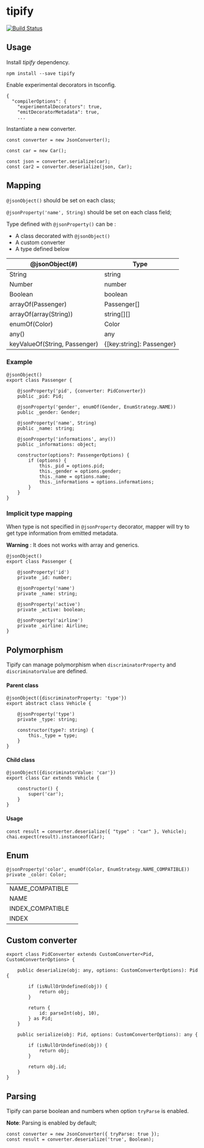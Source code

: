 # tipify
[![Build Status](https://travis-ci.com/henry781/tipify.svg?branch=master)](https://travis-ci.com/henry781/tipify)

## Usage

Install _tipify_ dependency.
```
npm install --save tipify
```

Enable experimental decorators in tsconfig.
```
{
  "compilerOptions": {
    "experimentalDecorators": true,
    "emitDecoratorMetadata": true,
    ...
```

Instantiate a new converter.
```
const converter = new JsonConverter();

const car = new Car();

const json = converter.serialize(car);
const car2 = converter.deserialize(json, Car);
```

## Mapping

`@jsonObject()` should be set on each class;

`@jsonProperty('name', String)` should be set on each class field;

Type defined with `@jsonProperty()` can be :
* A class decorated with `@jsonObject()`
* A custom converter
* A type defined below

| @jsonObject(#)                     | Type                     |
|------------------------------------|--------------------------|
| String                             | string                   |
| Number                             | number                   |
| Boolean                            | boolean                  |
| arrayOf(Passenger)                 | Passenger[]              |
| arrayOf(array(String))             | string[][]               |
| enumOf(Color)                      | Color                    |
| any()                              | any                      |
| keyValueOf(String, Passenger)      | {[key:string]: Passenger}|

### Example

```
@jsonObject()
export class Passenger {

    @jsonProperty('pid', {converter: PidConverter})
    public _pid: Pid;

    @jsonProperty('gender', enumOf(Gender, EnumStrategy.NAME))
    public _gender: Gender;

    @jsonProperty('name', String)
    public _name: string;

    @jsonProperty('informations', any())
    public _informations: object;

    constructor(options?: PassengerOptions) {
        if (options) {
            this._pid = options.pid;
            this._gender = options.gender;
            this._name = options.name;
            this._informations = options.informations;
        }
    }
}
```

### Implicit type mapping
When type is not specified in `@jsonProperty` decorator, mapper will try to get type information from emitted metadata.

**Warning** : It does not works with array and generics.

```
@jsonObject()
export class Passenger {

    @jsonProperty('id')
    private _id: number;

    @jsonProperty('name')
    private _name: string;

    @jsonProperty('active')
    private _active: boolean;
    
    @jsonProperty('airline')
    private _airline: Airline;
}
```

## Polymorphism

Tipify can manage polymorphism when `discriminatorProperty` and `discriminatorValue` are defined.

#### Parent class
```
@jsonObject({discriminatorProperty: 'type'})
export abstract class Vehicle {

    @jsonProperty('type')
    private _type: string;
    
    constructor(type?: string) {
        this._type = type;
    }
}
```
#### Child class
```
@jsonObject({discriminatorValue: 'car'})
export class Car extends Vehicle {

    constructor() {
        super('car');
    }
}
```
#### Usage
```
const result = converter.deserialize({ "type" : "car" }, Vehicle);
chai.expect(result).instanceof(Car);
```


## Enum

```
@jsonProperty('color', enumOf(Color, EnumStrategy.NAME_COMPATIBLE))
private _color: Color;
```

|                 |   |
|-----------------|---|
| NAME_COMPATIBLE |   |
| NAME            |   |
| INDEX_COMPATIBLE|   |
| INDEX           |   |

## Custom converter

```
export class PidConverter extends CustomConverter<Pid, CustomConverterOptions> {

    public deserialize(obj: any, options: CustomConverterOptions): Pid {

        if (isNullOrUndefined(obj)) {
            return obj;
        }

        return {
            id: parseInt(obj, 10),
        } as Pid;
    }

    public serialize(obj: Pid, options: CustomConverterOptions): any {

        if (isNullOrUndefined(obj)) {
            return obj;
        }

        return obj.id;
    }
}
```

## Parsing

Tipify can parse boolean and numbers when option `tryParse` is enabled.

**Note**: Parsing is enabled by default;

```
const converter = new JsonConverter({ tryParse: true });
const result = converter.deserialize('true', Boolean);
```
